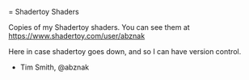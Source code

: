 = Shadertoy Shaders

Copies of my Shadertoy shaders.  You can see them at https://www.shadertoy.com/user/abznak

Here in case shadertoy goes down, and so I can have version control.
 - Tim Smith, @abznak
